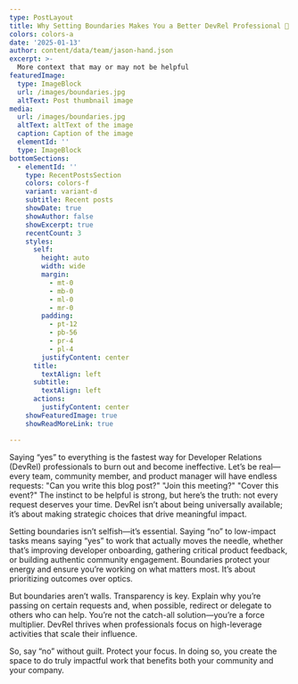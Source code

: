 ```yaml
---
type: PostLayout
title: Why Setting Boundaries Makes You a Better DevRel Professional 🚧
colors: colors-a
date: '2025-01-13'
author: content/data/team/jason-hand.json
excerpt: >-
  More context that may or may not be helpful
featuredImage:
  type: ImageBlock
  url: /images/boundaries.jpg
  altText: Post thumbnail image
media:
  url: /images/boundaries.jpg
  altText: altText of the image
  caption: Caption of the image
  elementId: ''
  type: ImageBlock
bottomSections:
  - elementId: ''
    type: RecentPostsSection
    colors: colors-f
    variant: variant-d
    subtitle: Recent posts
    showDate: true
    showAuthor: false
    showExcerpt: true
    recentCount: 3
    styles:
      self:
        height: auto
        width: wide
        margin:
          - mt-0
          - mb-0
          - ml-0
          - mr-0
        padding:
          - pt-12
          - pb-56
          - pr-4
          - pl-4
        justifyContent: center
      title:
        textAlign: left
      subtitle:
        textAlign: left
      actions:
        justifyContent: center
    showFeaturedImage: true
    showReadMoreLink: true

---
```


Saying “yes” to everything is the fastest way for Developer Relations (DevRel) professionals to burn out and become ineffective. Let’s be real—every team, community member, and product manager will have endless requests: "Can you write this blog post?" "Join this meeting?" "Cover this event?" The instinct to be helpful is strong, but here’s the truth: not every request deserves your time. DevRel isn’t about being universally available; it’s about making strategic choices that drive meaningful impact.

Setting boundaries isn’t selfish—it’s essential. Saying “no” to low-impact tasks means saying “yes” to work that actually moves the needle, whether that’s improving developer onboarding, gathering critical product feedback, or building authentic community engagement. Boundaries protect your energy and ensure you’re working on what matters most. It’s about prioritizing outcomes over optics.

But boundaries aren’t walls. Transparency is key. Explain why you’re passing on certain requests and, when possible, redirect or delegate to others who can help. You’re not the catch-all solution—you’re a force multiplier. DevRel thrives when professionals focus on high-leverage activities that scale their influence.

So, say “no” without guilt. Protect your focus. In doing so, you create the space to do truly impactful work that benefits both your community and your company.